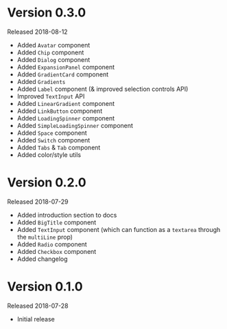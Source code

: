 # Version 0.3.0
Released 2018-08-12

- Added `Avatar` component
- Added `Chip` component
- Added `Dialog` component
- Added `ExpansionPanel` component
- Added `GradientCard` component
- Added `Gradients`
- Added `Label` component (& improved selection controls API)
- Improved `TextInput` API
- Added `LinearGradient` component
- Added `LinkButton` component
- Added `LoadingSpinner` component
- Added `SimpleLoadingSpinner` component
- Added `Space` component
- Added `Switch` component
- Added `Tabs` & `Tab` component
- Added color/style utils

# Version 0.2.0
Released 2018-07-29

- Added introduction section to docs
- Added `BigTitle` component
- Added `TextInput` component (which can function as a `textarea` through the `multiLine` prop)
- Added `Radio` component
- Added `Checkbox` component
- Added changelog

# Version 0.1.0
Released 2018-07-28

- Initial release
